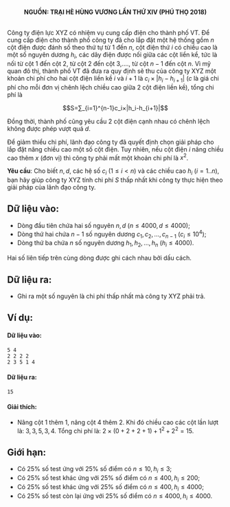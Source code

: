 **<center>NGUỒN: TRẠI HÈ HÙNG VƯƠNG LẦN THỨ XIV (PHÚ THỌ 2018)</center>**
<br>

Công ty điện lực XYZ có nhiệm vụ cung cấp điện cho thành phố VT. Để cung cấp điện cho thành phố công ty đã cho lắp đặt một hệ thống gồm $n$ cột điện được đánh số theo thứ tự từ $1$ đến $n$, cột điện thứ $i$ có chiều cao là một số nguyên dương $h_i$, các dây điện được nối giữa các cột liền kề, tức là nối từ cột $1$ đến cột $2$, từ cột $2$ đến cột $3$,…., từ cột $n-1$ đến cột $n$.
Vì mỹ quan đô thị, thành phố VT đã đưa ra quy định sẽ thu của công ty XYZ một khoản chi phí cho hai cột điện liền kề $i$ và $i+1$ là $c_i×|h_i-h_{i+1}|$ ($c$ là giá chi phí cho mỗi đơn vị chênh lệch chiều cao giữa $2$ cột điện liền kề), tổng chi phí là

$$S=∑_{i=1}^{n-1}c_i×|h_i-h_{i+1}|$$

Đồng thời, thành phố cũng yêu cầu $2$ cột điện cạnh nhau có chênh lệch không được phép vượt quá $d$.

Để giảm thiểu chi phí, lãnh đạo công ty đã quyết định chọn giải pháp cho lắp đặt nâng chiều cao một số cột điện. Tuy nhiên, nếu cột điện $i$ nâng chiều cao thêm $x$ (đơn vị) thì công ty phải mất một khoản chi phí là $x^2$.

**Yêu cầu**: Cho biết $n,d$, các hệ số $c_i\  (1≤i<n)$ và các chiều cao $h_i\ (i=1..n)$, bạn hãy giúp công ty XYZ tính chi phí $S$ thấp nhất khi công ty thực hiện theo giải pháp của lãnh đạo công ty.

## Dữ liệu vào:
- Dòng đầu tiên chứa hai số nguyên $n,d\ (n≤4000,d≤4000)$;
- Dòng thứ hai chứa $n-1$ số nguyên dương $c_1,c_2,…,c_{n-1}\  (c_i≤10^4)$;
- Dòng thứ ba chứa $n$ số nguyên dương $h_1,h_2,…,h_n\  (h_i≤4000)$. 

Hai số liên tiếp trên cùng dòng được ghi cách nhau bởi dấu cách.

## Dữ liệu ra:
- Ghi ra một số nguyên là chi phí thấp nhất mà công ty XYZ phải trả.

## Ví dụ:
#### Dữ liệu vào:
```
5 4
2 2 2 2
2 3 5 1 4
```

#### Dữ liệu ra:
```
15
```

#### Giải thích:
- Nâng cột $1$ thêm $1$, nâng cột $4$ thêm $2$. Khi đó chiều cao các cột lần lượt là: $3,3,5,3,4$. Tổng chi phí là: $2×(0+2+2+1)+1^2+2^2=15$.

## Giới hạn:
- Có $25\%$ số test ứng với $25\%$ số điểm có $n\le 10, h_i\le 3$;
- Có $25\%$ số test khác ứng với $25\%$ số điểm có $n\le 400, h_i\le 200$;
- Có $25\%$ số test khác ứng với $25\%$ số điểm có $n\le 400, h_i\le 4000$;
- Có $25\%$ số test còn lại ứng với $25\%$ số điểm có $n\le 4000, h_i\le 4000$.